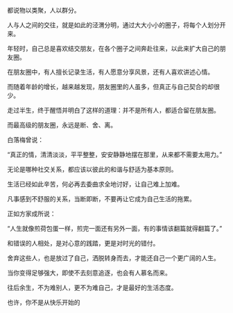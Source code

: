 都说物以类聚，人以群分。

人与人之间的交往，就是如此的泾渭分明，通过大大小小的圈子，将每个人划分开来。

年轻时，自己总是喜欢结交朋友，在各个圈子之间奔赴往来，以此来扩大自己的朋友圈。

在朋友圈中，有人擅长记录生活，有人愿意分享风景，还有人喜欢讲述心情。

而随着年龄的增长，越来越发现，朋友圈里的人虽多，但真正与自己契合的却很少。

走过半生，终于醒悟并明白了这样的道理：并不是所有人，都适合留在朋友圈。

而最高级的朋友圈，永远是断、舍、离。

白落梅曾说：

“真正的情，清清淡淡，平平整整，安安静静地摆在那里，从来都不需要太用力。”

无论是哪种社交关系，都应该以彼此的和谐与舒适为基本原则。

生活已经如此辛苦，何必再去委曲求全地讨好，让自己难上加难。

凡事感到不舒服的关系，当断即断，不要再让它成为自己生活的拖累。

正如方家成所说：

“人生就像煎荷包蛋一样，煎完一面还有另外一面，有的事情该翻篇就得翻篇了。”

和错误的人相处，是对心意的践踏，更是对时光的错付。

舍弃这些人，也是放过了自己，洒脱转身而去，才能还自己一个更广阔的人生。

当你变得足够强大，即使不去刻意追逐，也会有人慕名而来。

往后余生，不为难别人，更不为难自己，才是最好的生活态度。

也许，你不是从快乐开始的
